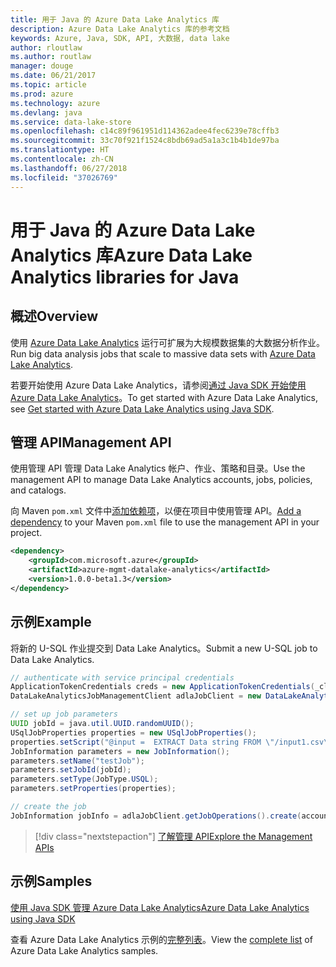 ```yaml
---
title: 用于 Java 的 Azure Data Lake Analytics 库
description: Azure Data Lake Analytics 库的参考文档
keywords: Azure, Java, SDK, API, 大数据, data lake
author: rloutlaw
ms.author: routlaw
manager: douge
ms.date: 06/21/2017
ms.topic: article
ms.prod: azure
ms.technology: azure
ms.devlang: java
ms.service: data-lake-store
ms.openlocfilehash: c14c89f961951d114362adee4fec6239e78cffb3
ms.sourcegitcommit: 33c70f921f1524c8bdb69ad5a1a3c1b4b1de97ba
ms.translationtype: HT
ms.contentlocale: zh-CN
ms.lasthandoff: 06/27/2018
ms.locfileid: "37026769"
---
```

# <a name="azure-data-lake-analytics-libraries-for-java"></a><span data-ttu-id="96eaf-104">用于 Java 的 Azure Data Lake Analytics 库</span><span class="sxs-lookup"><span data-stu-id="96eaf-104">Azure Data Lake Analytics libraries for Java</span></span>

## <a name="overview"></a><span data-ttu-id="96eaf-105">概述</span><span class="sxs-lookup"><span data-stu-id="96eaf-105">Overview</span></span>

<span data-ttu-id="96eaf-106">使用 [Azure Data Lake Analytics](/azure/data-lake-analytics/data-lake-analytics-overview) 运行可扩展为大规模数据集的大数据分析作业。</span><span class="sxs-lookup"><span data-stu-id="96eaf-106">Run big data analysis jobs that scale to massive data sets with [Azure Data Lake Analytics](/azure/data-lake-analytics/data-lake-analytics-overview).</span></span>

<span data-ttu-id="96eaf-107">若要开始使用 Azure Data Lake Analytics，请参阅[通过 Java SDK 开始使用 Azure Data Lake Analytics](/azure/data-lake-analytics/data-lake-analytics-get-started-java-sdk)。</span><span class="sxs-lookup"><span data-stu-id="96eaf-107">To get started with Azure Data Lake Analytics, see [Get started with Azure Data Lake Analytics using Java SDK](/azure/data-lake-analytics/data-lake-analytics-get-started-java-sdk).</span></span>

## <a name="management-api"></a><span data-ttu-id="96eaf-108">管理 API</span><span class="sxs-lookup"><span data-stu-id="96eaf-108">Management API</span></span>

<span data-ttu-id="96eaf-109">使用管理 API 管理 Data Lake Analytics 帐户、作业、策略和目录。</span><span class="sxs-lookup"><span data-stu-id="96eaf-109">Use the management API to manage Data Lake Analytics accounts, jobs, policies, and catalogs.</span></span>

<span data-ttu-id="96eaf-110">向 Maven `pom.xml` 文件中[添加依赖项](https://maven.apache.org/guides/getting-started/index.html#How_do_I_use_external_dependencies)，以便在项目中使用管理 API。</span><span class="sxs-lookup"><span data-stu-id="96eaf-110">[Add a dependency](https://maven.apache.org/guides/getting-started/index.html#How_do_I_use_external_dependencies) to your Maven `pom.xml` file to use the management API in your project.</span></span>


```XML
<dependency>
    <groupId>com.microsoft.azure</groupId>
    <artifactId>azure-mgmt-datalake-analytics</artifactId>
    <version>1.0.0-beta1.3</version>
</dependency>
```

## <a name="example"></a><span data-ttu-id="96eaf-111">示例</span><span class="sxs-lookup"><span data-stu-id="96eaf-111">Example</span></span>

<span data-ttu-id="96eaf-112">将新的 U-SQL 作业提交到 Data Lake Analytics。</span><span class="sxs-lookup"><span data-stu-id="96eaf-112">Submit a new U-SQL job to Data Lake Analytics.</span></span>

```java
// authenticate with service principal credentials
ApplicationTokenCredentials creds = new ApplicationTokenCredentials(_clientId, _tenantId, _clientSecret, null);
DataLakeAnalyticsJobManagementClient adlaJobClient = new DataLakeAnalyticsJobManagementClientImpl(creds);

// set up job parameters
UUID jobId = java.util.UUID.randomUUID();
USqlJobProperties properties = new USqlJobProperties();
properties.setScript("@input =  EXTRACT Data string FROM \"/input1.csv\" USING Extractors.Csv(); OUTPUT @input TO @\"/output1.csv\" USING Outputters.Csv();");
JobInformation parameters = new JobInformation();
parameters.setName("testJob");
parameters.setJobId(jobId);
parameters.setType(JobType.USQL);
parameters.setProperties(properties);

// create the job
JobInformation jobInfo = adlaJobClient.getJobOperations().create(accountName, jobId, parameters).getBody();

```

> [!div class="nextstepaction"]
> [<span data-ttu-id="96eaf-113">了解管理 API</span><span class="sxs-lookup"><span data-stu-id="96eaf-113">Explore the Management APIs</span></span>](/java/api/overview/azure/datalakeanalytics/management)

## <a name="samples"></a><span data-ttu-id="96eaf-114">示例</span><span class="sxs-lookup"><span data-stu-id="96eaf-114">Samples</span></span>

<span data-ttu-id="96eaf-115">[使用 Java SDK 管理 Azure Data Lake Analytics][1]</span><span class="sxs-lookup"><span data-stu-id="96eaf-115">[Azure Data Lake Analytics using Java SDK][1]</span></span> 

[1]: https://docs.microsoft.com/azure/data-lake-analytics/data-lake-analytics-get-started-java-sdk

<span data-ttu-id="96eaf-116">查看 Azure Data Lake Analytics 示例的[完整列表](https://azure.microsoft.com/resources/samples/?platform=java&term=analytics)。</span><span class="sxs-lookup"><span data-stu-id="96eaf-116">View the [complete list](https://azure.microsoft.com/resources/samples/?platform=java&term=analytics) of Azure Data Lake Analytics samples.</span></span>
